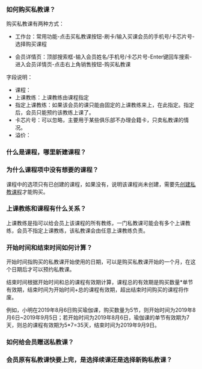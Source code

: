 ### 如何购买私教课？

购买私教课有两种方式：

- 工作台：常用功能-点击买私教课按钮-刷卡/输入买课会员的手机号/卡芯片号-选择购买课程


- 会员详情页：顶部搜索框-输入会员姓名/手机号/卡芯片号-Enter键回车搜索-进入会员详情页-点击右上角销售按钮-购买私教课 

字段说明：

- 课程：
- 上课教练：上课教练由课程指定
- 指定上课教练：如果该会员的课只能由固定的上课教练来上，在此指定。指定后，会员只能预约该教练上课了。
- 卡芯片号：可以忽略，主要用于某些俱乐部不办理会籍卡，只卖私教课的情况。
- 溢价：

### 什么是课程，哪里新建课程？



### 为什么课程项中没有想要的课程？

课程中的选项只有已创建的课程，如果没有，说明该课程尚未创建，需要先[创建私教课程](https://alanfit.github.io/AlanHelpDoc/阿懒工作室版本/私教课/新增私教课)才能购买。

### 上课教练和课程有什么关系？

上课教练是指可以给会员上该课程的所有教练，一门私教课可能会有多个上课教练，会员不指定上课教练，该私教课会由任意上课教练负责。

### 开始时间和结束时间如何计算？

开始时间指购买的私教课开始使用的日期，可以是购买私教课开始的一个月，在这个日期后才可以预约私教课。

结束时间根据开始时间和总的课程有效期计算，课程总的有效期是购买数量*单节有效期，结束时间为开始时间+总的课程有效期，超出结束时间购买的课程将作废。

例如，小明在2019年8月6日购买瑜伽课，购买数量为5节，则开始时间为2019年8月6日~2019年9月5日；若开始时间为2019年8月6日，瑜伽课的单节有效期为7天，则总的课程有效期为5*7=35天，结束时间为2019年9月9日。

### 如何给会员赠送私教课？

### 会员原有私教课快要上完，是选择续课还是选择新购私教课？

